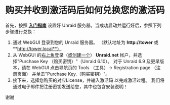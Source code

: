 # **购买并收到激活码后如何兑换您的激活码**

首先，按照 **[入门指南](Articles/Getting_Started "wikilink")** 设置好
Unraid 服务器。当成功启动并运行好后，参照下列步骤进行兑换：

1.  通过 WebGUI 登录到您的 Unraid 服务器。 （默认地址为 **http://tower**
    或 **http://tower.local**）
2.  从 WebGUI
    的[右上角登](My_Servers#Navigating_the_User_Profile_Component "wikilink")录（[或创建一个](https://forums.unraid.net/register/)）
    **Unraid.net** 帐户，并选择"Purchase Key （购买密钥）"（Unraid
    6.10）。 对于 Unraid 6.9 及更早版本，请在 WebGUI 点击导航页的 Tools
    （工具）-\> Registration page （注册页面） 并单击"Purchase
    Key.（购买密钥）"。
3.  接下来，选择您购买的对应License，并输入激活码 以完成激活过程。
    我们将通过电子邮件把注册密钥发送给您，其中也包含安装说明！

谢谢